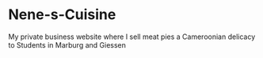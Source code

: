# Nene-s-Cuisine
My private business website where I sell meat pies a Cameroonian delicacy to Students in Marburg and Giessen
